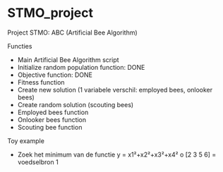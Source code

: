 # STMO_project

Project STMO: ABC (Artificial Bee Algorithm)

Functies 
-	Main Artificial Bee Algorithm script
-	Initialize random population function: DONE
-	Objective function: DONE
-	Fitness function
-	Create new solution (1 variabele verschil: employed bees, onlooker bees)
-	Create random solution (scouting bees)
-	Employed bees function
-	Onlooker bees function
-	Scouting bee function

Toy example
-	Zoek het minimum van de functie y =  x1²+x2²+x3²+x4²
o	[2 3 5 6] = voedselbron 1
